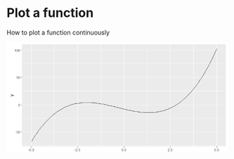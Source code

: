 # Plot a function

How to plot a function continuously

![function](https://raw.githubusercontent.com/mihobu/R-Help/master/ggplot/ggplot-functions/fn.png "function")

